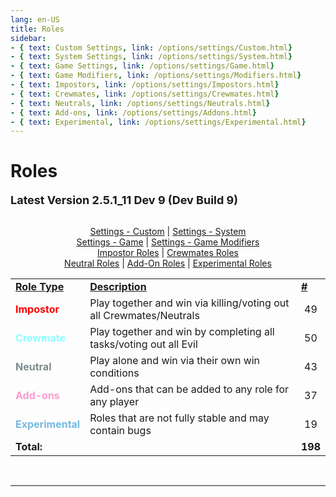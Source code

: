 ```yaml
---
lang: en-US
title: Roles
sidebar:
- { text: Custom Settings, link: /options/settings/Custom.html}
- { text: System Settings, link: /options/settings/System.html}
- { text: Game Settings, link: /options/settings/Game.html}
- { text: Game Modifiers, link: /options/settings/Modifiers.html}
- { text: Impostors, link: /options/settings/Impostors.html}
- { text: Crewmates, link: /options/settings/Crewmates.html} 
- { text: Neutrals, link: /options/settings/Neutrals.html}
- { text: Add-ons, link: /options/settings/Addons.html}
- { text: Experimental, link: /options/settings/Experimental.html}
---
```


# Roles

<font size=4em><b>Latest Version 2.5.1_11 Dev 9 (Dev Build 9)</b></font><br><br>

<center>

[Settings - Custom](/options/settings/custom.html) | [Settings - System](/options/settings/system.html) <br>
[Settings - Game](options/settings/game.html) | [Settings - Game Modifiers](/options/settings/modifiers.html) <br> 
[Impostor Roles](/options/settings/impostors.html) | [Crewmates Roles](/options/settings/crewmates.html) <br>
[Neutral Roles](/options/settings/neutrals.html) | [Add-On Roles](/options/settings/addons.html) | [Experimental Roles](/options/settings/experimental.html)
</center>

<table>
<tr>
<td><b><u>Role Type</u></b></td>
<td><b><u>Description</u></b></td>
<td><b><u>#</u></b></td>
</tr>
<tr>
<td><font color=red><b>Impostor</b></font></td>
<td>Play together and win via killing/voting out all Crewmates/Neutrals</td>
<td align="center">49</td>
</tr>
<tr>
<td><font color=#8cffff><b>Crewmate</b></font> </td>
<td>Play together and win by completing all tasks/voting out all Evil</td>
<td align="center">50</td>
</tr>
<tr>
<td><font color=#7c8c8d><b>Neutral</b></font></td>
<td>Play alone and win via their own win conditions</td>
<td align="center">43</td>
</tr>
<tr>
<td><font color=#ff9ace><b>Add-ons</b></font></td>
<td>Add-ons that can be added to any role for any player</td>
<td align="center">37</td>
</tr>
<tr>
<td><font color=#76b8e0><b>Experimental</b></font></td>
<td>Roles that are not fully stable and may contain bugs</td>
<td align="center">19</td>
</tr>
<tr>
<td colspan=2><b>Total:</b></td>
<td align="center"><b>198</b></td>
</tr>
</table>
<br>

---